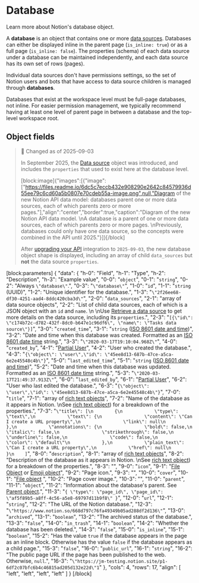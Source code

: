# Database

Learn more about Notion's database object.

A **database** is an object that contains one or more [data sources](ref:data-sources). Databases can either be displayed inline in the parent page (`is_inline: true`) or as a full page (`is_inline: false`). The properties (schema) of each data source under a database can be maintained independently, and each data source has its own set of rows (pages).

Individual data sources don't have permissions settings, so the set of Notion users and bots that have access to data source children is managed through **databases**.

Databases that exist at the workspace level must be full-page databases, not inline. For easier permission management, we typically recommend having at least one level of parent page in between a database and the top-level workspace root.

## Object fields

> 📘 Changed as of 2025-09-03
> 
> In September 2025, the [Data source](ref:data-source) object was introduced, and includes the `properties` that used to exist here at the database level.
> 
> [block:image]{"images":[{"image":["https://files.readme.io/6dc5c7eccb432e908290e2642c84579936d55ee79c6cd60a5b0807e70cdeb55a-image.png",null,"Diagram of the new Notion API data model: databases parent one or more data sources, each of which parents zero or more pages."],"align":"center","border":true,"caption":"Diagram of the new Notion API data model.  \nA database is a parent of one or more data sources, each of which parents zero or more pages.  \nPreviously, databases could only have one data source, so the concepts were combined in the API until 2025."}]}[/block]
> 
> After [upgrading your API](doc:upgrade-guide-2025-09-03) integration to `2025-09-03`, the new database object shape is displayed, including an array of child `data_sources` but **not** the data source `properties`.

[block:parameters]
{
  "data": {
    "h-0": "Field",
    "h-1": "Type",
    "h-2": "Description",
    "h-3": "Example value",
    "0-0": "`object`",
    "0-1": "`string`",
    "0-2": "Always `\"database\"`.",
    "0-3": "`\"database\"`",
    "1-0": "`id`",
    "1-1": "`string` (UUID)",
    "1-2": "Unique identifier for the database.",
    "1-3": "`\"2f26ee68-df30-4251-aad4-8ddc420cba3d\"`",
    "2-0": "`data_sources`",
    "2-1": "array of data source objects",
    "2-2": "List of child data sources, each of which is a JSON object with an `id` and `name`.  \n  \nUse [Retrieve a data source](ref:retrieve-a-data-source) to get more details on the data source, including its `properties`.",
    "2-3": "`[{\"id\": \"c174b72c-d782-432f-8dc0-b647e1c96df6\", \"name\": \"Tasks data source\"}]`",
    "3-0": "`created_time`",
    "3-1": "`string` ([ISO 8601 date and time](https://en.wikipedia.org/wiki/ISO_8601))",
    "3-2": "Date and time when this database was created. Formatted as an [ISO 8601 date time](https://en.wikipedia.org/wiki/ISO_8601) string.",
    "3-3": "`\"2020-03-17T19:10:04.968Z\"`",
    "4-0": "`created_by`",
    "4-1": "[Partial User](ref:user)",
    "4-2": "User who created the database.",
    "4-3": "`{\"object\": \"user\",\"id\": \"45ee8d13-687b-47ce-a5ca-6e2e45548c4b\"}`",
    "5-0": "`last_edited_time`",
    "5-1": "`string` ([ISO 8601 date and time](https://en.wikipedia.org/wiki/ISO_8601))",
    "5-2": "Date and time when this database was updated. Formatted as an [ISO 8601 date time](https://en.wikipedia.org/wiki/ISO_8601) string.",
    "5-3": "`\"2020-03-17T21:49:37.913Z\"`",
    "6-0": "`last_edited_by`",
    "6-1": "[Partial User](ref:user)",
    "6-2": "User who last edited the database.",
    "6-3": "`{\"object\": \"user\",\"id\": \"45ee8d13-687b-47ce-a5ca-6e2e45548c4b\"}`",
    "7-0": "`title`",
    "7-1": "array of [rich text objects](ref:rich-text)",
    "7-2": "Name of the database as it appears in Notion.  \nSee [rich text object](ref:rich-text)) for a breakdown of the properties.",
    "7-3": "`\"title\": [\n        {\n            \"type\": \"text\",\n            \"text\": {\n                \"content\": \"Can I create a URL property\",\n                \"link\": null\n            },\n            \"annotations\": {\n                \"bold\": false,\n                \"italic\": false,\n                \"strikethrough\": false,\n                \"underline\": false,\n                \"code\": false,\n                \"color\": \"default\"\n            },\n            \"plain_text\": \"Can I create a URL property\",\n            \"href\": null\n        }\n    ]`",
    "8-0": "`description`",
    "8-1": "array of [rich text objects](ref:rich-text)",
    "8-2": "Description of the database as it appears in Notion.  \nSee [rich text object](ref:rich-text)) for a breakdown of the properties.",
    "8-3": "",
    "9-0": "`icon`",
    "9-1": "[File Object](ref:file-object) or [Emoji object](ref:emoji-object)",
    "9-2": "Page icon.",
    "9-3": "",
    "10-0": "`cover`",
    "10-1": "[File object](ref:file-object) ",
    "10-2": "Page cover image.",
    "10-3": "",
    "11-0": "`parent`",
    "11-1": "`object`",
    "11-2": "Information about the database's parent. See [Parent object](ref:parent-object).",
    "11-3": "`{ \"type\": \"page_id\", \"page_id\": \"af5f89b5-a8ff-4c56-a5e8-69797d11b9f8\" }`",
    "12-0": "`url`",
    "12-1": "`string`",
    "12-2": "The URL of the Notion database.",
    "12-3": "`\"https://www.notion.so/668d797c76fa49349b05ad288df2d136\"`",
    "13-0": "`archived`",
    "13-1": "`boolean`",
    "13-2": "The archived status of the  database.",
    "13-3": "`false`",
    "14-0": "`in_trash`",
    "14-1": "`boolean`",
    "14-2": "Whether the database has been deleted.",
    "14-3": "`false`",
    "15-0": "`is_inline`",
    "15-1": "`boolean`",
    "15-2": "Has the value `true` if the database appears in the page as an inline block. Otherwise has the value `false` if the database appears as a child page.",
    "15-3": "`false`",
    "16-0": "`public_url`",
    "16-1": "`string`",
    "16-2": "The public page URL if the page has been published to the web. Otherwise, `null`.",
    "16-3": "`\"https://jm-testing.notion.site/p1-6df2c07bfc6b4c46815ad205d132e22d\"1`"
  },
  "cols": 4,
  "rows": 17,
  "align": [
    "left",
    "left",
    "left",
    "left"
  ]
}
[/block]
